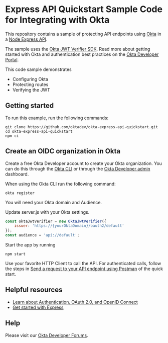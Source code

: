 # Express API Quickstart Sample Code for Integrating with Okta

This repository contains a sample of protecting API endpoints using [Okta](https://www.okta.com/) in a [Node Express API](https://developer.okta.com/docs/guides/protect-your-api/nodeexpress/main/).

The sample uses the [Okta JWT Verifier SDK](https://github.com/okta/okta-jwt-verifier-js). Read more about getting started with Okta and authentication best practices on the [Okta Developer Portal](https://developer.okta.com).

This code sample demonstrates
* Configuring Okta
* Protecting routes
* Verifying the JWT

## Getting started

To run this example, run the following commands:

```shell
git clone https://github.com/oktadev/okta-express-api-quickstart.git
cd okta-express-api-quickstart
npm ci
```

## Create an OIDC organization in Okta

Create a free Okta Developer account to create your Okta organization. You can do this through the [Okta CLI](https://cli.okta.com/) or through the [Okta Developer admin](https://developer.okta.com) dashboard.

When using the Okta CLI run the following command:

```shell
okta register
```

You will need your Okta domain and Audience.

Update server.js with your Okta settings.

```js
const oktaJwtVerifier = new OktaJwtVerifier({
    issuer: 'https://{yourOktaDomain}/oauth2/default'
});
const audience = 'api://default';
```

Start the app by running

```shell
npm start
```

Use your favorite HTTP Client to call the API. For authenticated calls, follow the steps in [Send a request to your API endpoint using Postman]() of the quick start.

## Helpful resources

* [Learn about Authentication, OAuth 2.0, and OpenID Connect](https://developer.okta.com/docs/concepts/)
* [Get started with Express](https://expressjs.com/)

## Help

Please visit our [Okta Developer Forums](https://devforum.okta.com/).
